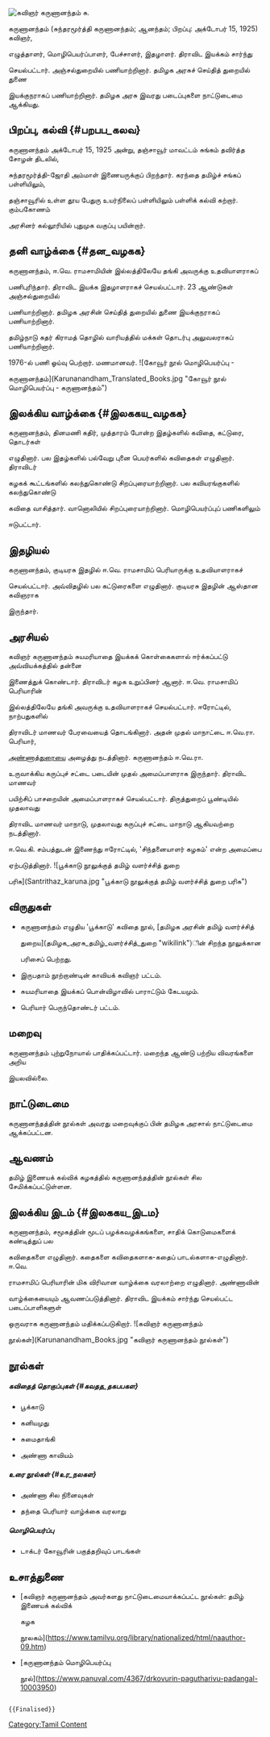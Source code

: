 ![கவிஞர் கருணானந்தம்](Kavignar_Karunandham_Img.jpg "கவிஞர் கருணானந்தம்") சு.
கருணானந்தம் (சுந்தரமூர்த்தி கருணானந்தம்; ஆனந்தம்; பிறப்பு: அக்டோபர் 15, 1925) கவிஞர்,
எழுத்தாளர், மொழிபெயர்ப்பாளர், பேச்சாளர், இதழாளர். திராவிட இயக்கம் சார்ந்து
செயல்பட்டார். அஞ்சல்துறையில் பணியாற்றினார். தமிழக அரசுச் செய்தித் துறையில் துணை
இயக்குநராகப் பணியாற்றினார். தமிழக அரசு இவரது படைப்புகளை நாட்டுடைமை ஆக்கியது.

## பிறப்பு, கல்வி {#பறபப_கலவ}

கருணானந்தம் அக்டோபர் 15, 1925 அன்று, தஞ்சாவூர் மாவட்டம் சுங்கம் தவிர்த்த சோழன் திடலில்,
சுந்தரமூர்த்தி-ஜோதி அம்மாள் இணையருக்குப் பிறந்தார். கரந்தை தமிழ்ச் சங்கப் பள்ளியிலும்,
தஞ்சாவூரில் உள்ள தூய பேதுரு உயர்நிலைப் பள்ளியிலும் பள்ளிக் கல்வி கற்றார். கும்பகோணம்
அரசினர் கல்லூரியில் புதுமுக வகுப்பு பயின்றார்.

## தனி வாழ்க்கை {#தன_வழகக}

கருணானந்தம், ஈ.வெ. ராமசாமியின் இல்லத்திலேயே தங்கி அவருக்கு உதவியாளராகப்
பணிபுரிந்தார். திராவிட இயக்க இதழாளராகச் செயல்பட்டார். 23 ஆண்டுகள் அஞ்சல்துறையில்
பணியாற்றினார். தமிழக அரசின் செய்தித் துறையில் துணை இயக்குநராகப் பணியாற்றினார்.
தமிழ்நாடு கதர் கிராமத் தொழில் வாரியத்தில் மக்கள் தொடர்பு அலுவலராகப் பணியாற்றினார்.
1976-ல் பணி ஓய்வு பெற்றார். மணமானவர். ![கோவூர் நூல் மொழிபெயர்ப்பு -
கருணானந்தம்](Karunanandham_Translated_Books.jpg "கோவூர் நூல் மொழிபெயர்ப்பு - கருணானந்தம்")

## இலக்கிய வாழ்க்கை {#இலககய_வழகக}

கருணானந்தம், தினமணி கதிர், முத்தாரம் போன்ற இதழ்களில் கவிதை, கட்டுரை, தொடர்கள்
எழுதினார். பல இதழ்களில் பல்வேறு புனை பெயர்களில் கவிதைகள் எழுதினார். திராவிடர்
கழகக் கூட்டங்களில் கலந்துகொண்டு சிறப்புரையாற்றினார். பல கவியரங்குகளில் கலந்துகொண்டு
கவிதை வாசித்தார். வானொலியில் சிறப்புரையாற்றினார். மொழிபெயர்ப்புப் பணிகளிலும்
ஈடுபட்டார்.

## இதழியல்

கருணானந்தம், குடியரசு இதழில் ஈ.வெ. ராமசாமிப் பெரியாருக்கு உதவியாளராகச்
செயல்பட்டார். அவ்விதழில் பல கட்டுரைகளை எழுதினார். குடியரசு இதழின் ஆஸ்தான கவிஞராக
இருந்தார்.

## அரசியல்

கவிஞர் கருணானந்தம் சுயமரியாதை இயக்கக் கொள்கைகளால் ஈர்க்கப்பட்டு அவ்வியக்கத்தில் தன்னை
இணைத்துக் கொண்டார். திராவிடர் கழக உறுப்பினர் ஆனார். ஈ.வெ. ராமசாமிப் பெரியாரின்
இல்லத்திலேயே தங்கி அவருக்கு உதவியாளராகச் செயல்பட்டார். ஈரோட்டில், நாற்பதுகளில்
திராவிடர் மாணவர் பேரவையைத் தொடங்கினார். அதன் முதல் மாநாட்டை ஈ.வெ.ரா. பெரியார்,
[அண்ணாத்துரைய](அண்ணாத்துரை "wikilink")ை அழைத்து நடத்தினார். கருணானந்தம் ஈ.வெ.ரா.
உருவாக்கிய கருப்புச் சட்டை படையின் முதல் அமைப்பாளராக இருந்தார். திராவிட மாணவர்
பயிற்சிப் பாசறையின் அமைப்பாளராகச் செயல்பட்டார். திருத்துறைப் பூண்டியில் முதலாவது
திராவிட மாணவர் மாநாடு, முதலாவது கருப்புச் சட்டை மாநாடு ஆகியவற்றை நடத்தினார்.
ஈ.வெ.கி. சம்பத்துடன் இணைந்து ஈரோட்டில், 'சிந்தனையாளர் கழகம்' என்ற அமைப்பை
ஏற்படுத்தினார். ![பூக்காடு நூலுக்குத் தமிழ் வளர்ச்சித் துறை
பரிசு](Santrithaz_karuna.jpg "பூக்காடு நூலுக்குத் தமிழ் வளர்ச்சித் துறை பரிசு")

## விருதுகள்

-   கருணானந்தம் எழுதிய 'பூக்காடு' கவிதை நூல், [தமிழக அரசின் தமிழ் வளர்ச்சித்
    துறைய](தமிழக_அரசு_தமிழ்_வளர்ச்சித்_துறை "wikilink")ின் சிறந்த நூலுக்கான
    பரிசைப் பெற்றது.
-   இருபதாம் நூற்றாண்டின் காவியக் கவிஞர் பட்டம்.
-   சுயமரியாதை இயக்கப் பொன்விழாவில் பாராட்டும் கேடயமும்.
-   பெரியார் பெருந்தொண்டர் பட்டம்.

## மறைவு

கருணானந்தம் புற்றுநோயால் பாதிக்கப்பட்டார். மறைந்த ஆண்டு பற்றிய விவரங்களை அறிய
இயலவில்லை.

## நாட்டுடைமை

கருணானந்தத்தின் நூல்கள் அவரது மறைவுக்குப் பின் தமிழக அரசால் நாட்டுடைமை ஆக்கப்பட்டன.

## ஆவணம்

தமிழ் இணையக் கல்விக் கழகத்தில் கருணானந்தத்தின் நூல்கள் சில சேமிக்கப்பட்டுள்ளன.

## இலக்கிய இடம் {#இலககய_இடம}

கருணானந்தம், சமூகத்தின் மூடப் பழக்கவழக்கங்களை, சாதிக் கொடுமைகளைக் கண்டித்துப் பல
கவிதைகளை எழுதினார். கதைகளை கவிதைகளாக-கதைப் பாடல்களாக-எழுதினார். ஈ.வெ.
ராமசாமிப் பெரியாரின் மிக விரிவான வாழ்க்கை வரலாற்றை எழுதினார். அண்ணாவின்
வாழ்க்கையையும் ஆவணப்படுத்தினார். திராவிட இயக்கம் சார்ந்து செயல்பட்ட படைப்பாளிகளுள்
ஒருவராக கருணானந்தம் மதிக்கப்படுகிறார். ![கவிஞர் கருணானந்தம்
நூல்கள்](Karunanandham_Books.jpg "கவிஞர் கருணானந்தம் நூல்கள்")

## நூல்கள்

##### கவிதைத் தொகுப்புகள் {#கவதத_தகபபகள}

-   பூக்காடு
-   கனியமுது
-   சுமைதாங்கி
-   அண்ணா காவியம்

##### உரை நூல்கள் {#உர_நலகள}

-   அண்ணா சில நினைவுகள்
-   தந்தை பெரியார் வாழ்க்கை வரலாறு

##### மொழிபெயர்ப்பு

-   டாக்டர் கோவூரின் பகுத்தறிவுப் பாடங்கள்

## உசாத்துணை

-   [கவிஞர் கருணானந்தம் அவர்களது நாட்டுடைமையாக்கப்பட்ட நூல்கள்: தமிழ் இணையக் கல்விக்
    கழக
    நூலகம்](https://www.tamilvu.org/library/nationalized/html/naauthor-09.htm)
-   [கருணானந்தம் மொழிபெயர்ப்பு
    நூல்](https://www.panuval.com/4367/drkovurin-pagutharivu-padangal-10003950)

```{=mediawiki}
{{Finalised}}
```
[Category:Tamil Content](Category:Tamil_Content "wikilink")
